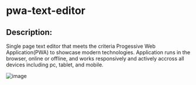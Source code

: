 # pwa-text-editor

## Description:

Single page text editor that meets the criteria Progessive Web Application(PWA) to showcase modern technologies. Application runs in the browser, online or offline, and works responsively and actively accross all devices including pc, tablet, and mobile. 

![image](https://user-images.githubusercontent.com/90112060/199348057-17642f7d-aee2-4c76-8a3f-54a382490d3f.png)
